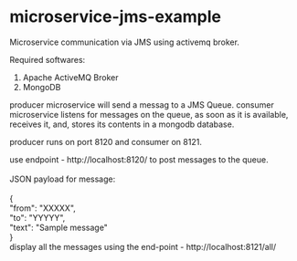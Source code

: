 # microservice-jms-example

Microservice communication via JMS using activemq broker.

Required softwares:

1. Apache ActiveMQ Broker
2. MongoDB

producer microservice will send a messag to a JMS Queue.
consumer microservice listens for messages on the queue, as soon as it is available, receives it, and, stores its contents in a mongodb database.

producer runs on port 8120 and consumer on 8121.

use endpoint - http://localhost:8120/ to post messages to the queue.
<br>
<br>
JSON payload for message:
<br>
<br>
{
<br>
	"from": "XXXXX",
<br>
	"to": "YYYYY",
<br>
	"text": "Sample message"
<br>
}
<br>
display all the messages using the end-point - http://localhost:8121/all/

